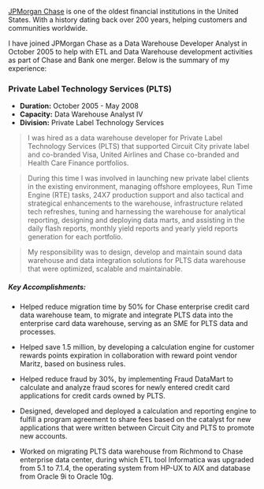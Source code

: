 [JPMorgan Chase](https://www.jpmorganchase.com)  is one of the oldest financial institutions in the United States. With a history dating back over 200 years, helping customers and communities worldwide.

I have joined JPMorgan Chase as a Data Warehouse Developer Analyst in October 2005 to help with ETL and Data Warehouse development activities as part of Chase and Bank one merger. Below is the summary of my experience:

### Private Label Technology Services (PLTS)

- **Duration:** October 2005 - May 2008
- **Capacity:** Data Warehouse Analyst IV
- **Division:** Private Label Technology Services

> I was hired as a data warehouse developer for Private Label Technology Services (PLTS) that supported Circuit City private label and co-branded Visa, United Airlines and Chase co-branded and Health Care Finance portfolios.

> During this time I was involved in launching new private label clients in the existing environment, managing offshore employees, Run Time Engine (RTE) tasks, 24X7 production support and also tactical and strategical enhancements to the warehouse, infrastructure related tech refreshes, tuning and harnessing the warehouse for analytical reporting, designing and deploying data marts, and assisting in the daily flash reports, monthly yield reports and yearly yield reports generation for each portfolio.

> My responsibility was to design, develop and maintain sound data warehouse and data integration solutions for PLTS data warehouse that were optimized, scalable and maintainable.

##### Key Accomplishments:
- Helped reduce migration time by 50% for Chase enterprise credit card data warehouse team, to migrate and integrate PLTS data into the enterprise card data warehouse, serving as an SME for PLTS data and processes.

- Helped save 1.5 million, by developing a calculation engine for customer rewards points expiration in collaboration with reward point vendor Maritz, based on business rules.

- Helped reduce fraud by 30%, by implementing Fraud DataMart to calculate and analyze fraud scores for newly entered credit card applications for credit cards owned by PLTS.

- Designed, developed and deployed a calculation and reporting engine to fulfill a program agreement to share fees based on the catalyst for new applications that were written between Circuit City and PLTS to promote new accounts.

- Worked on migrating PLTS data warehouse from Richmond to Chase enterprise data center, during which ETL tool Informatica was upgraded from 5.1 to 7.1.4, the operating system from HP-UX to AIX and database from Oracle 9i to Oracle 10g.
